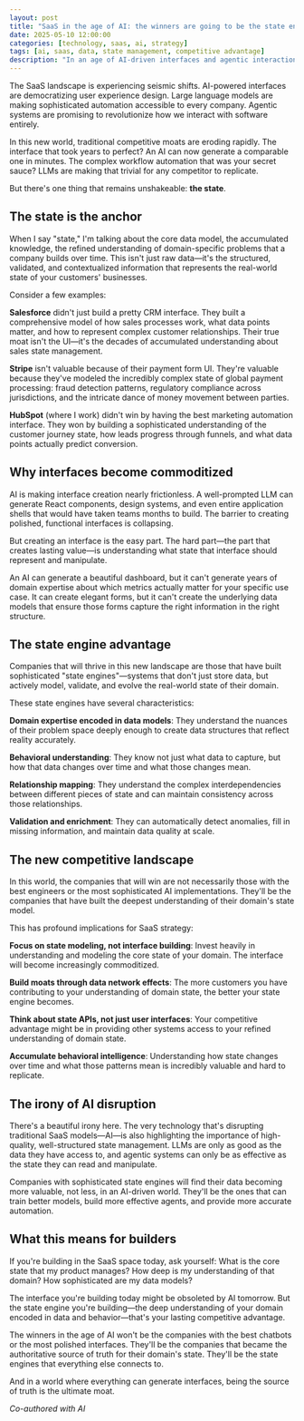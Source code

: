 ```yaml
---
layout: post
title: "SaaS in the age of AI: the winners are going to be the state engines"
date: 2025-05-10 12:00:00
categories: [technology, saas, ai, strategy]
tags: [ai, saas, data, state management, competitive advantage]
description: "In an age of AI-driven interfaces and agentic interaction models, the companies that will thrive are those that control the core state and data that underpins everything else."
---
```


The SaaS landscape is experiencing seismic shifts. AI-powered interfaces are democratizing user experience design. Large language models are making sophisticated automation accessible to every company. Agentic systems are promising to revolutionize how we interact with software entirely.

In this new world, traditional competitive moats are eroding rapidly. The interface that took years to perfect? An AI can now generate a comparable one in minutes. The complex workflow automation that was your secret sauce? LLMs are making that trivial for any competitor to replicate.

But there's one thing that remains unshakeable: **the state**.

## The state is the anchor

When I say "state," I'm talking about the core data model, the accumulated knowledge, the refined understanding of domain-specific problems that a company builds over time. This isn't just raw data—it's the structured, validated, and contextualized information that represents the real-world state of your customers' businesses.

Consider a few examples:

**Salesforce** didn't just build a pretty CRM interface. They built a comprehensive model of how sales processes work, what data points matter, and how to represent complex customer relationships. Their true moat isn't the UI—it's the decades of accumulated understanding about sales state management.

**Stripe** isn't valuable because of their payment form UI. They're valuable because they've modeled the incredibly complex state of global payment processing: fraud detection patterns, regulatory compliance across jurisdictions, and the intricate dance of money movement between parties.

**HubSpot** (where I work) didn't win by having the best marketing automation interface. They won by building a sophisticated understanding of the customer journey state, how leads progress through funnels, and what data points actually predict conversion.

## Why interfaces become commoditized

AI is making interface creation nearly frictionless. A well-prompted LLM can generate React components, design systems, and even entire application shells that would have taken teams months to build. The barrier to creating polished, functional interfaces is collapsing.

But creating an interface is the easy part. The hard part—the part that creates lasting value—is understanding what state that interface should represent and manipulate.

An AI can generate a beautiful dashboard, but it can't generate years of domain expertise about which metrics actually matter for your specific use case. It can create elegant forms, but it can't create the underlying data models that ensure those forms capture the right information in the right structure.

## The state engine advantage

Companies that will thrive in this new landscape are those that have built sophisticated "state engines"—systems that don't just store data, but actively model, validate, and evolve the real-world state of their domain.

These state engines have several characteristics:

**Domain expertise encoded in data models**: They understand the nuances of their problem space deeply enough to create data structures that reflect reality accurately.

**Behavioral understanding**: They know not just what data to capture, but how that data changes over time and what those changes mean.

**Relationship mapping**: They understand the complex interdependencies between different pieces of state and can maintain consistency across those relationships.

**Validation and enrichment**: They can automatically detect anomalies, fill in missing information, and maintain data quality at scale.

## The new competitive landscape

In this world, the companies that will win are not necessarily those with the best engineers or the most sophisticated AI implementations. They'll be the companies that have built the deepest understanding of their domain's state model.

This has profound implications for SaaS strategy:

**Focus on state modeling, not interface building**: Invest heavily in understanding and modeling the core state of your domain. The interface will become increasingly commoditized.

**Build moats through data network effects**: The more customers you have contributing to your understanding of domain state, the better your state engine becomes.

**Think about state APIs, not just user interfaces**: Your competitive advantage might be in providing other systems access to your refined understanding of domain state.

**Accumulate behavioral intelligence**: Understanding how state changes over time and what those patterns mean is incredibly valuable and hard to replicate.

## The irony of AI disruption

There's a beautiful irony here. The very technology that's disrupting traditional SaaS models—AI—is also highlighting the importance of high-quality, well-structured state management. LLMs are only as good as the data they have access to, and agentic systems can only be as effective as the state they can read and manipulate.

Companies with sophisticated state engines will find their data becoming more valuable, not less, in an AI-driven world. They'll be the ones that can train better models, build more effective agents, and provide more accurate automation.

## What this means for builders

If you're building in the SaaS space today, ask yourself: What is the core state that my product manages? How deep is my understanding of that domain? How sophisticated are my data models?

The interface you're building today might be obsoleted by AI tomorrow. But the state engine you're building—the deep understanding of your domain encoded in data and behavior—that's your lasting competitive advantage.

The winners in the age of AI won't be the companies with the best chatbots or the most polished interfaces. They'll be the companies that became the authoritative source of truth for their domain's state. They'll be the state engines that everything else connects to.

And in a world where everything can generate interfaces, being the source of truth is the ultimate moat.

*Co-authored with AI*